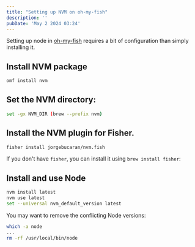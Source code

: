 ```yaml
---
title: "Setting up NVM on oh-my-fish"
description: ''
pubDate: 'May 2 2024 03:24'
---
```



Setting up node in [oh-my-fish](/notes/oh_my_fish) requires a bit of configuration than simply installing it.

## Install NVM package
```bash
omf install nvm
```

## Set the NVM directory:
```bash
set -gx NVM_DIR (brew --prefix nvm)
```

## Install the NVM plugin for Fisher. 
```bash
fisher install jorgebucaran/nvm.fish
```

If you don't have `fisher`, you can install it using `brew install fisher`:

## Install and use Node
```bash
nvm install latest
nvm use latest
set --universal nvm_default_version latest
```

You may want to remove the conflicting Node versions:

```bash
which -a node
...
rm -rf /usr/local/bin/node
```

